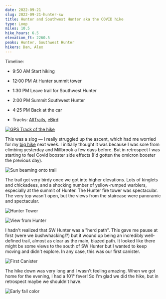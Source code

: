 ```yaml
---
date: 2022-09-21
slug: 2022-09-21-hunter-sw
title: Hunter and Southwest Hunter aka the COVID hike
type: Loop
miles: 10.5
hike_hours: 6.5
elevation_ft: 2260.5
peaks: Hunter, Southwest Hunter
hikers: Dan, Alex
---
```


Timeline:

- 9:50 AM Start hiking
- 12:00 PM At Hunter summit tower
- 1:30 PM Leave trail for Southwest Hunter
- 2:00 PM Summit Southwest Hunter
- 4:25 PM Back at the car

- Tracks: [AllTrails](https://www.alltrails.com/explore/recording/afternoon-hike-at-hunter-mountain-and-southwest-hunter-mountain-loop-via-spruceton-road-52720e0), [eBird](https://ebird.org/checklist/S119190698)

[![GPS Track of the hike]({{site.baseurl}}/assets/2022-09-21-hunter-sw/track.png)]({{site.baseurl}}/map/?hike=2022-09-21-hunter-sw)

<!-- excerpt -->

This was a slog — I really struggled up the ascent, which had me worried for my [big hike] next week. I initially thought it was because I was sore from climbing yesterday and Millbrook a few days before. But in retrospect I was starting to feel Covid booster side effects (I'd gotten the omicron booster the previous day).

<!-- /excerpt -->

![Sun beaming onto trail]({{site.baseurl}}/assets/2022-09-21-hunter-sw/sunny-trail.jpeg)

The trail got very birdy once we got into higher elevations. Lots of kinglets and chickadees, and a shocking number of yellow-rumped warblers, especially at the summit of Hunter. The Hunter fire tower was spectacular. The very top wasn't open, but the views from the staircase were panoramic and spectacular.

![Hunter Tower]({{site.baseurl}}/assets/2022-09-21-hunter-sw/hunter-tower.jpeg)

![View from Hunter]({{site.baseurl}}/assets/2022-09-21-hunter-sw/hunter-view.jpeg)

I hadn't realized that SW Hunter was a "herd path". This gave me pause at first (were we bushwhacking!?) but it wound up being an incredibly well-defined trail, almost as clear as the main, blazed path. It looked like there might be some views to the south of SW Hunter but I wanted to keep moving and didn't explore. In any case, this was our first canister.

![First Canister]({{site.baseurl}}/assets/2022-09-21-hunter-sw/first-canister.jpeg)

The hike down was very long and I wasn't feeling amazing. When we got home for the evening, I had a 101° fever! So I'm glad we did the hike, but in retrospect maybe we shouldn't have.

![Early fall color]({{site.baseurl}}/assets/2022-09-21-hunter-sw/early-fall.jpeg)

[big hike]: /catskills/2022/09/28/2022-09-28-the-nine.html
